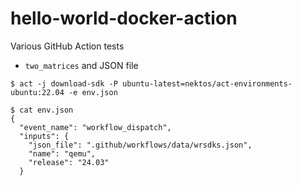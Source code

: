 # hello-world-docker-action

Various GitHub Action tests

- `two_matrices` and JSON file

```
$ act -j download-sdk -P ubuntu-latest=nektos/act-environments-ubuntu:22.04 -e env.json

$ cat env.json
{
  "event_name": "workflow_dispatch",
  "inputs": {
    "json_file": ".github/workflows/data/wrsdks.json",
    "name": "qemu",
    "release": "24.03"
  }
```
